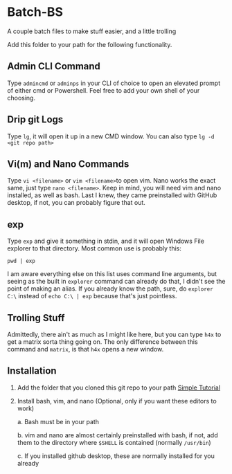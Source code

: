 # Batch-BS
 A couple batch files to make stuff easier, and a little trolling


Add this folder to your path for the following functionality.

 
## Admin CLI Command
Type `admincmd` or `adminps` in your CLI of choice to open an elevated prompt of either cmd or Powershell. Feel free to add your own shell of your choosing.

## Drip git Logs

Type `lg`, it will open it up in a new CMD window. You can also type `lg -d <git repo path>`


## Vi(m) and Nano Commands

Type `vi <filename>` or `vim <filename>`to open vim. Nano works the exact same, just type `nano <filename>`. Keep in mind, you will need vim and nano installed, as well as bash. Last I knew, they came preinstalled with GitHub desktop, if not, you can probably figure that out.


## exp

Type `exp` and give it something in stdin, and it will open Windows File explorer to that directory. Most common use is probably this:

    pwd | exp

I am aware everything else on this list uses command line arguments, but seeing as the built in `explorer` command can already do that, I didn't see the point of making an alias. If you already know the path, sure, do `explorer C:\` instead of `echo C:\ | exp` because that's just pointless.

## Trolling Stuff
Admittedly, there ain't as much as I might like here, but you can type `h4x` to get a matrix sorta thing going on. The only difference between this command and `matrix`, is that `h4x` opens a new window.

## Installation

 1. Add the folder that you cloned this git repo to your path [Simple Tutorial](https://www.itprotoday.com/cloud-computing/how-can-i-add-new-folder-my-system-path)
 2. Install bash, vim, and nano (Optional, only if you want these editors to work)
     
     a. Bash must be in your path
	 
	 b. vim and nano are almost certainly preinstalled with bash, if not, add them to the directory where `$SHELL` is contained (normally `/usr/bin`)
	 
	 c. If you installed github desktop, these are normally installed for you already
 

